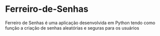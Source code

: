 # Ferreiro-de-Senhas
Ferreiro de Senhas é uma aplicação desenvolvida em Python tendo como função a criação de senhas aleatórias e seguras para os usuários
